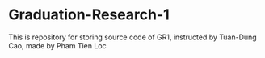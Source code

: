 # Graduation-Research-1
This is repository for storing source code of GR1, instructed by Tuan-Dung Cao, made by Pham Tien Loc

